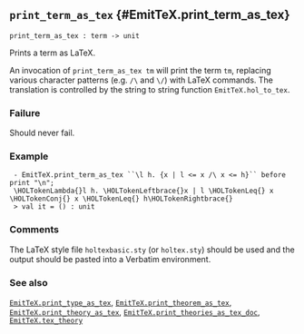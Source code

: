 ## `print_term_as_tex` {#EmitTeX.print_term_as_tex}


```
print_term_as_tex : term -> unit
```



Prints a term as LaTeX.


An invocation of `print_term_as_tex tm` will print the term `tm`, replacing various character patterns (e.g. `/\` and `\/`) with LaTeX commands.  The translation is controlled by the string to string function `EmitTeX.hol_to_tex`.

### Failure

Should never fail.

### Example

    
     - EmitTeX.print_term_as_tex ``\l h. {x | l <= x /\ x <= h}`` before print "\n";
     \HOLTokenLambda{}l h. \HOLTokenLeftbrace{}x | l \HOLTokenLeq{} x \HOLTokenConj{} x \HOLTokenLeq{} h\HOLTokenRightbrace{}
     > val it = () : unit
    

### Comments

The LaTeX style file `holtexbasic.sty` (or `holtex.sty`) should be used and the output should be pasted into a Verbatim environment.

### See also

[`EmitTeX.print_type_as_tex`](#EmitTeX.print_type_as_tex), [`EmitTeX.print_theorem_as_tex`](#EmitTeX.print_theorem_as_tex), [`EmitTeX.print_theory_as_tex`](#EmitTeX.print_theory_as_tex), [`EmitTeX.print_theories_as_tex_doc`](#EmitTeX.print_theories_as_tex_doc), [`EmitTeX.tex_theory`](#EmitTeX.tex_theory)

